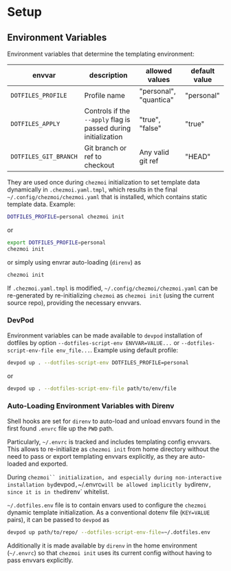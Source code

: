 # Setup

## Environment Variables

Environment variables that determine the templating environment:

| envvar | description | allowed values | default value |
| --------------- | --------------- | --------------- | --------------- |
| `DOTFILES_PROFILE` | Profile name | "personal", "quantica" | "personal" |
| `DOTFILES_APPLY` | Controls if the `--apply` flag is passed during initialization | "true", "false" | "true" |
| `DOTFILES_GIT_BRANCH` | Git branch or ref to checkout | Any valid git ref | "HEAD" |

They are used once during `chezmoi` initialization to set template data
dynamically in `.chezmoi.yaml.tmpl`, which results in the final
`~/.config/chezmoi/chezmoi.yaml` that is installed, which contains static
template data. Example:

```sh
DOTFILES_PROFILE=personal chezmoi init
```

or

```sh
export DOTFILES_PROFILE=personal
chezmoi init
```

or simply using envrar auto-loading (`direnv`) as

```sh
chezmoi init
```

If `.chezmoi.yaml.tmpl` is modified, `~/.config/chezmoi/chezmoi.yaml` can be
re-generated by re-initializing `chezmoi` as `chezmoi init` (using the current
source repo), providing the necessary envvars.

### DevPod

Environment variables can be made available to `devpod` installation of
dotfiles by option `--dotfiles-script-env ENVVAR=VALUE...` or
`--dotfiles-script-env-file env_file...`. Example using default profile:

```sh
devpod up . --dotfiles-script-env DOTFILES_PROFILE=personal
```

or

```sh
devpod up . --dotfiles-script-env-file path/to/env/file
```

### Auto-Loading Environment Variables with Direnv

Shell hooks are set for `direnv` to auto-load and unload envvars found in the
first found `.envrc` file up the `PWD` path.

Particularly, `~/.envrc` is tracked and includes templating config envvars.
This allows to re-initialize as `chezmoi init` from home directory without the
need to pass or export templating envvars explicitly, as they are auto-loaded
and exported.

During `chezmoi`` initialization, and especially during non-interactive
installation by`devpod`,`~/.envrc` will be allowed implicitly by `direnv`,
since it is in the`direnv` whitelist.

`~/.dotfiles.env` file is to contain envars used to configure the `chezmoi`
dynamic template initialization. As a conventional dotenv file (`KEY=VALUE`
pairs), it can be passed to `devpod` as

```sh
devpod up path/to/repo/ --dotfiles-script-env-file=~/.dotfiles.env
```

Additionally it is made available by `direnv` in the home environment
(`~/.envrc`) so that `chezmoi init` uses its current config without having to
pass envvars explicitly.

